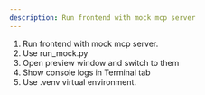```yaml
---
description: Run frontend with mock mcp server
---
```


1. Run frontend with mock mcp server.
2. Use run_mock.py
3. Open preview window and switch to them
4. Show console logs in Terminal tab
5. Use .venv virtual environment.
